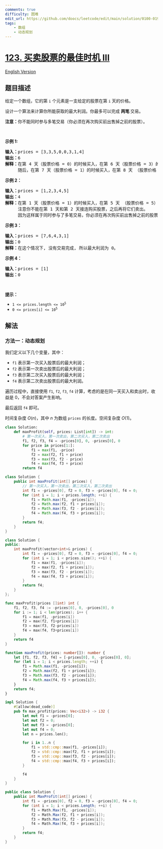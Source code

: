 ```yaml
---
comments: true
difficulty: 困难
edit_url: https://github.com/doocs/leetcode/edit/main/solution/0100-0199/0123.Best%20Time%20to%20Buy%20and%20Sell%20Stock%20III/README.md
tags:
    - 数组
    - 动态规划
---
```


<!-- problem:start -->

# [123. 买卖股票的最佳时机 III](https://leetcode.cn/problems/best-time-to-buy-and-sell-stock-iii)

[English Version](/solution/0100-0199/0123.Best%20Time%20to%20Buy%20and%20Sell%20Stock%20III/README_EN.md)

## 题目描述

<!-- description:start -->

<p>给定一个数组，它的第<em> </em><code>i</code> 个元素是一支给定的股票在第 <code>i</code><em> </em>天的价格。</p>

<p>设计一个算法来计算你所能获取的最大利润。你最多可以完成 <strong>两笔 </strong>交易。</p>

<p><strong>注意：</strong>你不能同时参与多笔交易（你必须在再次购买前出售掉之前的股票）。</p>

<p> </p>

<p><strong>示例 1:</strong></p>

<pre>
<strong>输入：</strong>prices = [3,3,5,0,0,3,1,4]
<strong>输出：</strong>6
<strong>解释：</strong>在第 4 天（股票价格 = 0）的时候买入，在第 6 天（股票价格 = 3）的时候卖出，这笔交易所能获得利润 = 3-0 = 3 。
     随后，在第 7 天（股票价格 = 1）的时候买入，在第 8 天 （股票价格 = 4）的时候卖出，这笔交易所能获得利润 = 4-1 = 3 。</pre>

<p><strong>示例 2：</strong></p>

<pre>
<strong>输入：</strong>prices = [1,2,3,4,5]
<strong>输出：</strong>4
<strong>解释：</strong>在第 1 天（股票价格 = 1）的时候买入，在第 5 天 （股票价格 = 5）的时候卖出, 这笔交易所能获得利润 = 5-1 = 4 。   
     注意你不能在第 1 天和第 2 天接连购买股票，之后再将它们卖出。   
     因为这样属于同时参与了多笔交易，你必须在再次购买前出售掉之前的股票。
</pre>

<p><strong>示例 3：</strong></p>

<pre>
<strong>输入：</strong>prices = [7,6,4,3,1] 
<strong>输出：</strong>0 
<strong>解释：</strong>在这个情况下, 没有交易完成, 所以最大利润为 0。</pre>

<p><strong>示例 4：</strong></p>

<pre>
<strong>输入：</strong>prices = [1]
<strong>输出：</strong>0
</pre>

<p> </p>

<p><strong>提示：</strong></p>

<ul>
	<li><code>1 <= prices.length <= 10<sup>5</sup></code></li>
	<li><code>0 <= prices[i] <= 10<sup>5</sup></code></li>
</ul>

<!-- description:end -->

## 解法

<!-- solution:start -->

### 方法一：动态规划

我们定义以下几个变量，其中：

-   `f1` 表示第一次买入股票后的最大利润；
-   `f2` 表示第一次卖出股票后的最大利润；
-   `f3` 表示第二次买入股票后的最大利润；
-   `f4` 表示第二次卖出股票后的最大利润。

遍历过程中，直接使用 `f1`, `f2`, `f3`, `f4` 计算，考虑的是在同一天买入和卖出时，收益是 $0$，不会对答案产生影响。

最后返回 `f4` 即可。

时间复杂度 $O(n)$，其中 $n$ 为数组 `prices` 的长度。空间复杂度 $O(1)$。

<!-- tabs:start -->

```python
class Solution:
    def maxProfit(self, prices: List[int]) -> int:
        # 第一次买入，第一次卖出，第二次买入，第二次卖出
        f1, f2, f3, f4 = -prices[0], 0, -prices[0], 0
        for price in prices[1:]:
            f1 = max(f1, -price)
            f2 = max(f2, f1 + price)
            f3 = max(f3, f2 - price)
            f4 = max(f4, f3 + price)
        return f4
```

```java
class Solution {
    public int maxProfit(int[] prices) {
        // 第一次买入，第一次卖出，第二次买入，第二次卖出
        int f1 = -prices[0], f2 = 0, f3 = -prices[0], f4 = 0;
        for (int i = 1; i < prices.length; ++i) {
            f1 = Math.max(f1, -prices[i]);
            f2 = Math.max(f2, f1 + prices[i]);
            f3 = Math.max(f3, f2 - prices[i]);
            f4 = Math.max(f4, f3 + prices[i]);
        }
        return f4;
    }
}
```

```cpp
class Solution {
public:
    int maxProfit(vector<int>& prices) {
        int f1 = -prices[0], f2 = 0, f3 = -prices[0], f4 = 0;
        for (int i = 1; i < prices.size(); ++i) {
            f1 = max(f1, -prices[i]);
            f2 = max(f2, f1 + prices[i]);
            f3 = max(f3, f2 - prices[i]);
            f4 = max(f4, f3 + prices[i]);
        }
        return f4;
    }
};
```

```go
func maxProfit(prices []int) int {
	f1, f2, f3, f4 := -prices[0], 0, -prices[0], 0
	for i := 1; i < len(prices); i++ {
		f1 = max(f1, -prices[i])
		f2 = max(f2, f1+prices[i])
		f3 = max(f3, f2-prices[i])
		f4 = max(f4, f3+prices[i])
	}
	return f4
}
```

```ts
function maxProfit(prices: number[]): number {
    let [f1, f2, f3, f4] = [-prices[0], 0, -prices[0], 0];
    for (let i = 1; i < prices.length; ++i) {
        f1 = Math.max(f1, -prices[i]);
        f2 = Math.max(f2, f1 + prices[i]);
        f3 = Math.max(f3, f2 - prices[i]);
        f4 = Math.max(f4, f3 + prices[i]);
    }
    return f4;
}
```

```rust
impl Solution {
    #[allow(dead_code)]
    pub fn max_profit(prices: Vec<i32>) -> i32 {
        let mut f1 = -prices[0];
        let mut f2 = 0;
        let mut f3 = -prices[0];
        let mut f4 = 0;
        let n = prices.len();

        for i in 1..n {
            f1 = std::cmp::max(f1, -prices[i]);
            f2 = std::cmp::max(f2, f1 + prices[i]);
            f3 = std::cmp::max(f3, f2 - prices[i]);
            f4 = std::cmp::max(f4, f3 + prices[i]);
        }

        f4
    }
}
```

```cs
public class Solution {
    public int MaxProfit(int[] prices) {
        int f1 = -prices[0], f2 = 0, f3 = -prices[0], f4 = 0;
        for (int i = 1; i < prices.Length; ++i) {
            f1 = Math.Max(f1, -prices[i]);
            f2 = Math.Max(f2, f1 + prices[i]);
            f3 = Math.Max(f3, f2 - prices[i]);
            f4 = Math.Max(f4, f3 + prices[i]);
        }
        return f4;
    }
}
```

<!-- tabs:end -->

<!-- solution:end -->

<!-- problem:end -->
